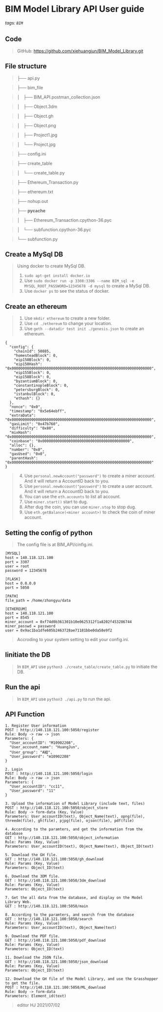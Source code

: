 # BIM Model Library API User guide
###### tags: `BIM`

## Code
> GitHub: https://github.com/xiehuangjun/BIM_Model_Library.git
> 

## File structure
> ├── api.py

> ├── bim_file

> │   ├── BIM_API.postman_collection.json

> │   ├── Object.3dm

> │   ├── Object.gh

> │   ├── Object.png

> │   ├── Project1.jpg

> │   └── Project.jpg

> ├── config.ini

> ├── create_table

> │   └── create_table.py

> ├── Ethereum_Transaction.py

> ├── ethereum.txt

> ├── nohup.out

> ├── __pycache__

> │   ├── Ethereum_Transaction.cpython-36.pyc

> │   └── subfunction.cpython-36.pyc

> └── subfunction.py

> 

## Create a MySql DB
> Using docker to create MySql DB. 
> 1. `sudo apt-get install docker.io`
> 2. Use `sudo docker run -p 3308:3306 --name BIM_sql -e MYSQL_ROOT_PASSWORD=12345678 -d mysql` to create a MySql DB. 
> 3. Use `docker ps` to see the status of docker. 

## Create an ethereum
> 1. Use `mkdir ethereum` to create a new folder.
> 2. Use `cd ./ethereum` to change your location.
> 3. Use `geth --datadir test init ./genesis.json` to create an ethereum.
>
```yaml=1
{
  "config": {
    "chainId": 50885,
    "homesteadBlock": 0,
    "eip150Block": 0,
    "eip150Hash": "0x0000000000000000000000000000000000000000000000000000000000000000",
    "eip155Block": 0,
    "eip158Block": 0,
    "byzantiumBlock": 0,
    "constantinopleBlock": 0,
    "petersburgBlock": 0,
    "istanbulBlock": 0,
    "ethash": {}
  },
  "nonce": "0x0",
  "timestamp": "0x5e64ebff",
  "extraData": "0x0000000000000000000000000000000000000000000000000000000000000000",
  "gasLimit": "0x47b760",
  "difficulty": "0x80",
  "mixHash": "0x0000000000000000000000000000000000000000000000000000000000000000",
  "coinbase": "0x0000000000000000000000000000000000000000",
  "alloc": {},
  "number": "0x0",
  "gasUsed": "0x0",
  "parentHash": "0x0000000000000000000000000000000000000000000000000000000000000000"
}
```
> 4. Use `personal.newAccount("password")` to create a miner account. And it will return a AccountID back to you.
> 5. Use `personal.newAccount("password")` to create a user account. And it will return a AccountID back to you.
> 6. You can use the `eth.accounts` to list all account.
> 7. Use `miner.start()` start to dug.
> 8. After dug the coin, you can use `miner.stop` to stop dug.
> 9. Use `eth.getBalance(<miner account>)` to check the coin of miner account.



## Setting the config of python
> The config file is at BIM_API/cinfig.ini.
> 
```python=1
[MYSQL]
host = 140.118.121.100
port = 3307
user = root
password = 12345678

[FLASK]
host = 0.0.0.0
port = 5050

[PATH]
file_path = /home/zhongyu/data

[ETHEREUM]
host = 140.118.121.100
port = 8545
miner_account = 0xf74d0b361301b10e0625312f1a8202f453286744
miner_passwd = password
user = 0x9ac1ba1dfe605b2463728ae71181bbe0da58e9f2
```
> Accroding to your system setting to edit your config.ini.

## Iinitiate the DB
> In `BIM_API` use `python3 ./create_table/create_table.py` to initiate the DB.
> 

## Run the api
> In `BIM_API` use `python3 ./api.py` to run the api.
> 

## API Function

```
1. Register User information
POST : http://140.118.121.100:5050/register 
Rule: Body -> raw -> json
Parameters: {
  "User_accountID": "M10902208",
  "User_account_name": "HuangJun",
  "User_group": "A組",
  "User_password": "m10902208"
}
```
```
2. Login 
POST : http://140.118.121.100:5050/login
Rule: Body -> raw -> json
Parameters: {
  "User_accountID": "cc11",
  "User_password": "11"
}
```
```
3. Upload the information of Model Library (include text, files)
POST : http://140.118.121.100:5050/object_store
Rule: Body -> form-data (Key, Value)
Parameters: User_accountID(text), Object_Name(text), opng(file), threedm(file), gh(file), pjpg(file), ojson(file), pdf(file)
```
```
4. According to the paramters, and get the information from the database
GET : http://140.118.121.100:5050/object_information
Rule: Params (Key, Value)
Parameters: User_accountID(text), Object_Name(text), Object_ID(text)
```
```
5. Download the GH file.
GET : http://140.118.121.100:5050/gh_download
Rule: Params (Key, Value)
Parameters: Object_ID(text)
```
```
6. Download the 3DM file.
GET : http://140.118.121.100:5050/3dm_download
Rule: Params (Key, Value)
Parameters: Object_ID(text)
```
```
7. Get the all data from the database, and display on the Model Library Web.
GET : http://140.118.121.100:5050/main
```
```
8. According to the paramters, and search from the database
GET : http://140.118.121.100:5050/search
Rule: Params (Key, Value)
Parameters: User_accountID(text), Object_Name(text)
```
```
9. Download the PDF file.
GET : http://140.118.121.100:5050/pdf_download
Rule: Params (Key, Value)
Parameters: Object_ID(text)
```
```
11. Download the JSON file.
GET : http://140.118.121.100:5050/json_download
Rule: Params (Key, Value)
Parameters: Object_ID(text)
```
```
12. Download the GH file of the Model Library, and use the Grasshopper to get the file.
POST : http://140.118.121.100:5050/ML_download
Rule: Body -> form-data
Parameters: Element_id(text)
```

> editor HJ 2021/07/02
